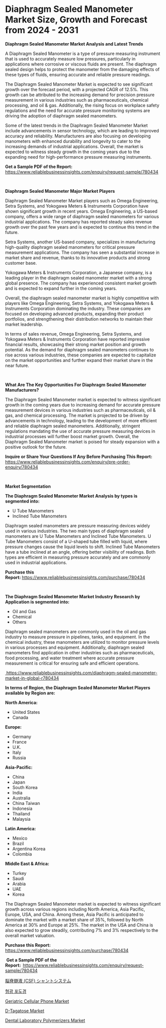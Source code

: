 <p><h1>Diaphragm Sealed Manometer Market Size, Growth and Forecast from 2024 - 2031</h1></p><p><strong>Diaphragm Sealed Manometer Market Analysis and Latest Trends</strong></p>
<p><p>A Diaphragm Sealed Manometer is a type of pressure measuring instrument that is used to accurately measure low pressures, particularly in applications where corrosive or viscous fluids are present. The diaphragm sealed design helps to protect the manometer from the damaging effects of these types of fluids, ensuring accurate and reliable pressure readings.</p><p>The Diaphragm Sealed Manometer Market is expected to see significant growth over the forecast period, with a projected CAGR of 12.5%. This growth can be attributed to the increasing demand for precision pressure measurement in various industries such as pharmaceuticals, chemical processing, and oil & gas. Additionally, the rising focus on workplace safety regulations and the need for accurate pressure monitoring systems are driving the adoption of diaphragm sealed manometers.</p><p>Some of the latest trends in the Diaphragm Sealed Manometer Market include advancements in sensor technology, which are leading to improved accuracy and reliability. Manufacturers are also focusing on developing manometers with enhanced durability and longevity to cater to the increasing demands of industrial applications. Overall, the market is expected to witness steady growth in the coming years due to the expanding need for high-performance pressure measuring instruments.</p></p>
<p><strong>Get a Sample PDF of the Report:&nbsp;</strong> <a href="https://www.reliablebusinessinsights.com/enquiry/request-sample/780434">https://www.reliablebusinessinsights.com/enquiry/request-sample/780434</a></p>
<p>&nbsp;</p>
<p><strong>Diaphragm Sealed Manometer Major Market Players</strong></p>
<p><p>Diaphragm Sealed Manometer Market players such as Omega Engineering, Setra Systems, and Yokogawa Meters & Instruments Corporation have shown significant growth in recent years. Omega Engineering, a US-based company, offers a wide range of diaphragm sealed manometers for various industrial applications. The company has reported steady sales revenue growth over the past few years and is expected to continue this trend in the future.</p><p>Setra Systems, another US-based company, specializes in manufacturing high-quality diaphragm sealed manometers for critical pressure measurement applications. The company has seen a substantial increase in market share and revenue, thanks to its innovative products and strong customer base.</p><p>Yokogawa Meters & Instruments Corporation, a Japanese company, is a leading player in the diaphragm sealed manometer market with a strong global presence. The company has experienced consistent market growth and is expected to expand further in the coming years.</p><p>Overall, the diaphragm sealed manometer market is highly competitive with players like Omega Engineering, Setra Systems, and Yokogawa Meters & Instruments Corporation dominating the industry. These companies are focused on developing advanced products, expanding their product portfolios, and strengthening their distribution networks to maintain their market leadership.</p><p>In terms of sales revenue, Omega Engineering, Setra Systems, and Yokogawa Meters & Instruments Corporation have reported impressive financial results, showcasing their strong market position and growth potential. As the demand for diaphragm sealed manometers continues to rise across various industries, these companies are expected to capitalize on the market opportunities and further expand their market share in the near future.</p></p>
<p>&nbsp;</p>
<p><strong>What Are The Key Opportunities For Diaphragm Sealed Manometer Manufacturers?</strong></p>
<p><p>The Diaphragm Sealed Manometer market is expected to witness significant growth in the coming years due to increasing demand for accurate pressure measurement devices in various industries such as pharmaceuticals, oil & gas, and chemical processing. The market is projected to be driven by advancements in technology, leading to the development of more efficient and reliable diaphragm sealed manometers. Additionally, stringent regulations mandating the use of accurate pressure measuring devices in industrial processes will further boost market growth. Overall, the Diaphragm Sealed Manometer market is poised for steady expansion with a positive outlook for the future.</p></p>
<p><strong>Inquire or Share Your Questions If Any Before Purchasing This Report:</strong> <a href="https://www.reliablebusinessinsights.com/enquiry/pre-order-enquiry/780434">https://www.reliablebusinessinsights.com/enquiry/pre-order-enquiry/780434</a></p>
<p>&nbsp;</p>
<p><strong>Market Segmentation</strong></p>
<p><strong>The Diaphragm Sealed Manometer Market Analysis by types is segmented into:</strong></p>
<p><ul><li>U Tube Manometers</li><li>Inclined Tube Manometers</li></ul></p>
<p><p>Diaphragm sealed manometers are pressure measuring devices widely used in various industries. The two main types of diaphragm sealed manometers are U Tube Manometers and Inclined Tube Manometers. U Tube Manometers consist of a U-shaped tube filled with liquid, where pressure changes cause the liquid levels to shift. Inclined Tube Manometers have a tube inclined at an angle, offering better visibility of readings. Both types are efficient in measuring pressure accurately and are commonly used in industrial applications.</p></p>
<p><strong>Purchase this Report:&nbsp;</strong><a href="https://www.reliablebusinessinsights.com/purchase/780434">https://www.reliablebusinessinsights.com/purchase/780434</a></p>
<p>&nbsp;</p>
<p><strong>The Diaphragm Sealed Manometer Market Industry Research by Application is segmented into:</strong></p>
<p><ul><li>Oil and Gas</li><li>Chemical</li><li>Others</li></ul></p>
<p><p>Diaphragm sealed manometers are commonly used in the oil and gas industry to measure pressure in pipelines, tanks, and equipment. In the chemical industry, these manometers are utilized to monitor pressure levels in various processes and equipment. Additionally, diaphragm sealed manometers find application in other industries such as pharmaceuticals, food processing, and water treatment where accurate pressure measurement is critical for ensuring safe and efficient operations.</p></p>
<p><a href="https://www.reliablebusinessinsights.com/diaphragm-sealed-manometer-market-in-global-r780434">&nbsp;https://www.reliablebusinessinsights.com/diaphragm-sealed-manometer-market-in-global-r780434</a></p>
<p><strong>In terms of Region, the Diaphragm Sealed Manometer Market Players available by Region are:</strong></p>
<p>
    <p> <strong> North America: </strong>
        <ul>
            <li>United States</li>
            <li>Canada</li>
        </ul>
        </p> 
    <p> <strong> Europe: </strong>
        <ul>
            <li>Germany</li>
            <li>France</li>
            <li>U.K.</li>
            <li>Italy</li>
            <li>Russia</li>
        </ul>
        </p> 
    <p> <strong> Asia-Pacific: </strong>
        <ul>
            <li>China</li>
            <li>Japan</li>
            <li>South Korea</li>
            <li>India</li>
            <li>Australia</li>
            <li>China Taiwan</li>
            <li>Indonesia</li>
            <li>Thailand</li>
            <li>Malaysia</li>
        </ul>
        </p> 
    <p> <strong> Latin America: </strong>
        <ul>
            <li>Mexico</li>
            <li>Brazil</li>
            <li>Argentina Korea</li>
            <li>Colombia</li>
        </ul>
        </p> 
    <p> <strong> Middle East & Africa: </strong>
        <ul>
            <li>Turkey</li>
            <li>Saudi</li>
            <li>Arabia</li>
            <li>UAE</li>
            <li>Korea</li>
        </ul>
    </p>
    </p>
<p><p>The Diaphragm Sealed Manometer market is expected to witness significant growth across various regions including North America, Asia Pacific, Europe, USA, and China. Among these, Asia Pacific is anticipated to dominate the market with a market share of 35%, followed by North America at 30% and Europe at 25%. The market in the USA and China is also expected to grow steadily, contributing 7% and 3% respectively to the overall market valuation.</p></p>
<p><strong>Purchase this Report: </strong><a href="https://www.reliablebusinessinsights.com/purchase/780434">https://www.reliablebusinessinsights.com/purchase/780434</a></p>
<p>&nbsp;<strong>Get a Sample PDF of the Report:&nbsp;&nbsp;</strong><a href="https://www.reliablebusinessinsights.com/enquiry/request-sample/780434">https://www.reliablebusinessinsights.com/enquiry/request-sample/780434</a></p>
<p><strong></strong></p>
<p><p><a href="https://github.com/reliezer65/Market-Research-Report-List-1/blob/main/5741198110314.md">脳脊髄液 (CSF) シャントシステム</a></p><p><a href="https://github.com/hzumrdvas204296/Market-Research-Report-List-2/blob/main/2674056105079.md">형광 포도경</a></p><p><a href="https://issuu.com/reportprime-2/docs/geriatric-cellular-phone-market-size-2030.pptx">Geriatric Cellular Phone Market</a></p><p><a href="https://github.com/mbisetmhermsr/Market-Research-Report-List-2/blob/main/d-tagatose-market.md">D-Tagatose Market</a></p><p><a href="https://github.com/cameroneffertz/Market-Research-Report-List-1/blob/main/dental-laboratory-polymerizers-market.md">Dental Laboratory Polymerizers Market</a></p></p>